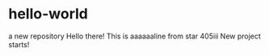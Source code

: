# hello-world
a new repository
Hello there! 
This is aaaaaaline from star 405iii
New project starts! 
